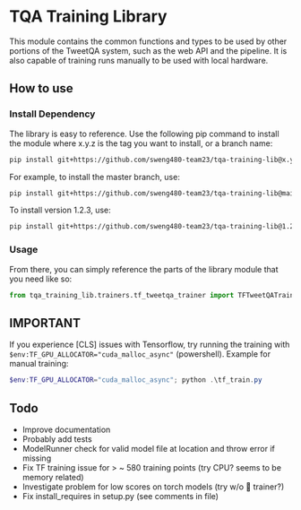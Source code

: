# TQA Training Library

This module contains the common functions and types to be used by other portions of the TweetQA system, such as the web API and the pipeline. It is also capable of training runs manually to be used with local hardware.

## How to use

### Install Dependency

The library is easy to reference. Use the following pip command to install the module where x.y.z is the tag you want to install, or a branch name:

```bash
pip install git+https://github.com/sweng480-team23/tqa-training-lib@x.y.z
```

For example, to install the master branch, use:

```bash
pip install git+https://github.com/sweng480-team23/tqa-training-lib@main
```

To install version 1.2.3, use:

```bash
pip install git+https://github.com/sweng480-team23/tqa-training-lib@1.2.3
```

### Usage

From there, you can simply reference the parts of the library module that you need like so:

```py
from tqa_training_lib.trainers.tf_tweetqa_trainer import TFTweetQATrainer
```

## IMPORTANT

If you experience \[CLS\] issues with Tensorflow, try running the training with `$env:TF_GPU_ALLOCATOR="cuda_malloc_async"` (powershell). Example for manual training:

```powershell
$env:TF_GPU_ALLOCATOR="cuda_malloc_async"; python .\tf_train.py
```

## Todo

- Improve documentation
- Probably add tests
- ModelRunner check for valid model file at location and throw error if missing
- Fix TF training issue for > ~ 580 training points (try CPU? seems to be memory related)
- Investigate problem for low scores on torch models (try w/o 🤗 trainer?)
- Fix install_requires in setup.py (see comments in file)
